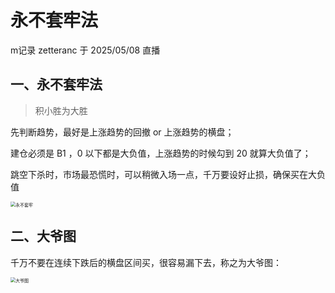 # 永不套牢法

m记录 zetteranc 于 2025/05/08 直播

## 一、永不套牢法

> 积小胜为大胜

先判断趋势，最好是上涨趋势的回撤 or 上涨趋势的横盘；

建仓必须是 B1 ，0 以下都是大负值，上涨趋势的时候勾到 20 就算大负值了；

跳空下杀时，市场最恐慌时，可以稍微入场一点，千万要设好止损，确保买在大负值

<img src="https://blogcola1213.oss-cn-wuhan-lr.aliyuncs.com/practice/2025/06/01.png" alt="永不套牢" style="margin:auto;zoom:50%;">

## 二、大爷图

千万不要在连续下跌后的横盘区间买，很容易漏下去，称之为大爷图：

<img src="https://blogcola1213.oss-cn-wuhan-lr.aliyuncs.com/practice/2025/06/02.png" alt="大爷图" style="margin:auto;zoom:50%;">